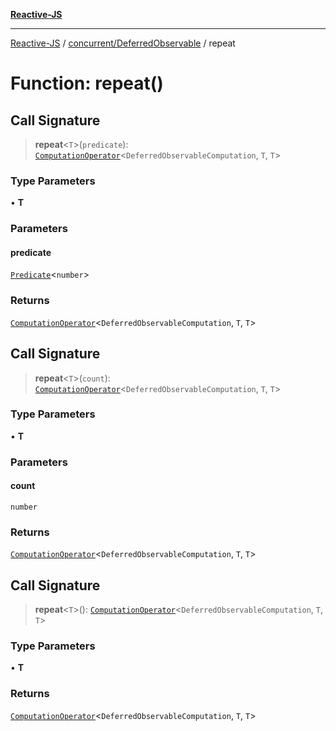 [**Reactive-JS**](../../../README.md)

***

[Reactive-JS](../../../README.md) / [concurrent/DeferredObservable](../README.md) / repeat

# Function: repeat()

## Call Signature

> **repeat**\<`T`\>(`predicate`): [`ComputationOperator`](../../../computations/type-aliases/ComputationOperator.md)\<`DeferredObservableComputation`, `T`, `T`\>

### Type Parameters

• **T**

### Parameters

#### predicate

[`Predicate`](../../../functions/type-aliases/Predicate.md)\<`number`\>

### Returns

[`ComputationOperator`](../../../computations/type-aliases/ComputationOperator.md)\<`DeferredObservableComputation`, `T`, `T`\>

## Call Signature

> **repeat**\<`T`\>(`count`): [`ComputationOperator`](../../../computations/type-aliases/ComputationOperator.md)\<`DeferredObservableComputation`, `T`, `T`\>

### Type Parameters

• **T**

### Parameters

#### count

`number`

### Returns

[`ComputationOperator`](../../../computations/type-aliases/ComputationOperator.md)\<`DeferredObservableComputation`, `T`, `T`\>

## Call Signature

> **repeat**\<`T`\>(): [`ComputationOperator`](../../../computations/type-aliases/ComputationOperator.md)\<`DeferredObservableComputation`, `T`, `T`\>

### Type Parameters

• **T**

### Returns

[`ComputationOperator`](../../../computations/type-aliases/ComputationOperator.md)\<`DeferredObservableComputation`, `T`, `T`\>
